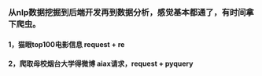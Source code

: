 ### 从nlp数据挖掘到后端开发再到数据分析，感觉基本都通了，有时间拿下爬虫。

#### 1，猫眼top100电影信息  request + re

#### 2，爬取母校烟台大学得微博  aiax请求，request + pyquery


